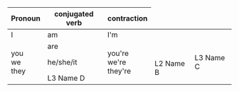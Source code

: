 <table>
    <thead>
        <tr>
            <th>Pronoun</th>
            <th>conjugated verb</th>
            <th>contraction</th>
        </tr>
    </thead>
    <tbody>
        <tr>
            <td>I</td>
            <td>am</td>
            <td>I'm</td>
        </tr>
        <tr>
            <td rowspan=3>you<BR>we<BR>they</td>
            <td>are</td>
            <td rowspan=3>you're<BR>we're<BR>they're</td>
        </tr>
        <tr>
            <td>he/she/it</td>
            <td rowspan=2>L2 Name B</td>
            <td>L3 Name C</td>
        </tr>
        <tr>
            <td>L3 Name D</td>
        </tr>
    </tbody>
</table>
